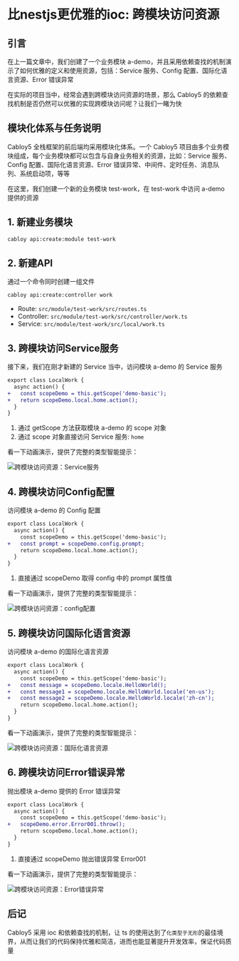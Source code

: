 # 比nestjs更优雅的ioc: 跨模块访问资源

## 引言

在上一篇文章中，我们创建了一个业务模块 a-demo，并且采用依赖查找的机制演示了如何优雅的定义和使用资源，包括：Service 服务、Config 配置、国际化语言资源、Error 错误异常

在实际的项目当中，经常会遇到跨模块访问资源的场景，那么 Cabloy5 的依赖查找机制是否仍然可以优雅的实现跨模块访问呢？让我们一睹为快

## 模块化体系与任务说明

Cabloy5 全栈框架的前后端均采用模块化体系。一个 Cabloy5 项目由多个业务模块组成，每个业务模块都可以包含与自身业务相关的资源，比如：Service 服务、Config 配置、国际化语言资源、Error 错误异常、中间件、定时任务、消息队列、系统启动项，等等

在这里，我们创建一个新的业务模块 test-work，在 test-work 中访问 a-demo 提供的资源

## 1. 新建业务模块

```bash
cabloy api:create:module test-work
```

## 2. 新建API

通过一个命令同时创建一组文件

```bash
cabloy api:create:controller work
```

- Route: `src/module/test-work/src/routes.ts`
- Controller: `src/module/test-work/src/controller/work.ts`
- Service: `src/module/test-work/src/local/work.ts`

## 3. 跨模块访问Service服务

接下来，我们在刚才新建的 Service 当中，访问模块 a-demo 的 Service 服务

```diff
export class LocalWork {
  async action() {
+   const scopeDemo = this.getScope('demo-basic');
+   return scopeDemo.local.home.action();
  }
}
```

1. 通过 getScope 方法获取模块 a-demo 的 scope 对象
2. 通过 scope 对象直接访问 Service 服务: `home`

看一下动画演示，提供了完整的类型智能提示：

![跨模块访问资源：Service服务](./images/cross-module-localbean.gif)

## 4. 跨模块访问Config配置

访问模块 a-demo 的 Config 配置

```diff
export class LocalWork {
  async action() {
    const scopeDemo = this.getScope('demo-basic');
+   const prompt = scopeDemo.config.prompt;
    return scopeDemo.local.home.action();
  }
}
```

1. 直接通过 scopeDemo 取得 config 中的 prompt 属性值

看一下动画演示，提供了完整的类型智能提示：

![跨模块访问资源：config配置](./images/cross-module-config.gif)

## 5. 跨模块访问国际化语言资源

访问模块 a-demo 的国际化语言资源

```diff
export class LocalWork {
  async action() {
    const scopeDemo = this.getScope('demo-basic');
+   const message = scopeDemo.locale.HelloWorld();
+   const message1 = scopeDemo.locale.HelloWorld.locale('en-us');
+   const message2 = scopeDemo.locale.HelloWorld.locale('zh-cn');
    return scopeDemo.local.home.action();
  }
}
```

看一下动画演示，提供了完整的类型智能提示：

![跨模块访问资源：国际化语言资源](./images/cross-module-locale.gif)

## 6. 跨模块访问Error错误异常

抛出模块 a-demo 提供的 Error 错误异常

```diff
export class LocalWork {
  async action() {
    const scopeDemo = this.getScope('demo-basic');
+   scopeDemo.error.Error001.throw();
    return scopeDemo.local.home.action();
  }
}
```

1. 直接通过 scopeDemo 抛出错误异常 Error001

看一下动画演示，提供了完整的类型智能提示：

![跨模块访问资源：Error错误异常](./images/cross-module-error.gif)

## 后记

Cabloy5 采用 ioc 和依赖查找的机制，让 ts 的使用达到了`化类型于无形`的最佳境界，从而让我们的代码保持优雅和简洁，进而也能显著提升开发效率，保证代码质量
